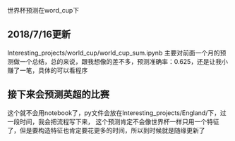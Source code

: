 世界杯预测在word_cup下
## 2018/7/16更新
Interesting_projects/world_cup/world_cup_sum.ipynb
主要对前面一个月的预测做一个总结，总的来说，跟我想像的差不多，预测准确率：0.625，还是让我小赚了一笔，具体的可以看程序
## 接下来会预测英超的比赛
这个就不会用notebook了，py文件会放在Interesting_projects/England/下，过一段时间，我会把流程写下来，
这个预测肯定不会像世界杯一样只用一个特征了，但是要构造特征也肯定要花更多的时间，所以到时候就是随缘更新了
